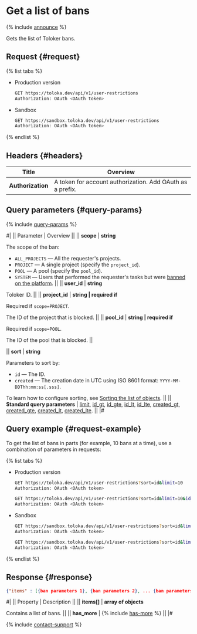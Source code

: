 # Get a list of bans

{% include [announce](../_includes/announce.md) %}

Gets the list of Toloker bans.

## Request {#request}

{% list tabs %}

- Production version

  ```bash
  GET https://toloka.dev/api/v1/user-restrictions
  Authorization: OAuth <OAuth token>
  ```

- Sandbox

  ```bash
  GET https://sandbox.toloka.dev/api/v1/user-restrictions
  Authorization: OAuth <OAuth token>
  ```

{% endlist %}

## Headers {#headers}

Title | Overview
----- | -----
**Authorization** | A token for account authorization. Add OAuth as a prefix.

## Query parameters {#query-params}

{% include [query-params](../_includes/query-params.md) %}

#|
|| Parameter | Overview ||
|| **scope** | **string**

The scope of the ban:

- `ALL_PROJECTS` — All the requester's projects.
- `PROJECT` — A single project (specify the `project_id`).
- `POOL` — A pool (specify the `pool_id`).
- `SYSTEM` — Users that performed the requester's tasks but were [banned on the platform](../../guide/concepts/ban.md#ban__ban-platform). ||
|| **user_id** | **string**

Toloker ID. ||
|| **project_id** | **string \| required if**

Required if `scope=PROJECT`.

The ID of the project that is blocked. ||
|| **pool_id** | **string \| required if**

Required if `scope=POOL`.

The ID of the pool that is blocked. ||

|| **sort** | **string**

Parameters to sort by:

- `id` — The ID.
- `created` — The creation date in UTC using ISO 8601 format: `YYYY-MM-DDThh:mm:ss[.sss]`.

To learn how to configure sorting, see [Sorting the list of objects](sorting.md). ||
|| **Standard query parameters** | [limit](./standard-query-parameters.md#limit), [id_gt](./standard-query-parameters.md#id_gt), [id_gte](./standard-query-parameters.md#id_gte), [id_lt](./standard-query-parameters.md#id_lt), [id_lte](./standard-query-parameters.md#id_lte), [created_gt](./standard-query-parameters.md#created_gt), [created_gte](./standard-query-parameters.md#created_gte), [created_lt](./standard-query-parameters.md#created_lt), [created_lte](./standard-query-parameters.md#created_lte). ||
|#

## Query example {#request-example}

To get the list of bans in parts (for example, 10 bans at a time), use a combination of parameters in requests:

{% list tabs %}

- Production version

  ```bash
  GET https://toloka.dev/api/v1/user-restrictions?sort=id&limit=10
  Authorization: OAuth <OAuth token>
  ```

  ```bash
  GET https://toloka.dev/api/v1/user-restrictions?sort=id&limit=10&id_gt=<id last ban from the answer to the previous query>
  Authorization: OAuth <OAuth token>
  ```

- Sandbox

  ```bash
  GET https://sandbox.toloka.dev/api/v1/user-restrictions?sort=id&limit=10
  Authorization: OAuth <OAuth token>
  ```

  ```bash
  GET https://sandbox.toloka.dev/api/v1/user-restrictions?sort=id&limit=10&id_gt=<id last ban from the answer to the previous query>
  Authorization: OAuth <OAuth token>
  ```

{% endlist %}

## Response {#response}

```json
{"items" : [{ban parameters 1}, {ban parameters 2}, ... {ban parameters n}], "has_more": true}
```

#|
|| Property | Description ||
|| **items[]** | **array of objects**

Contains a list of bans. ||
|| **has_more** | {% include [has-more](../_includes/has-more.md) %} ||
|#

{% include [contact-support](../../guide/_includes/contact-support.md) %}